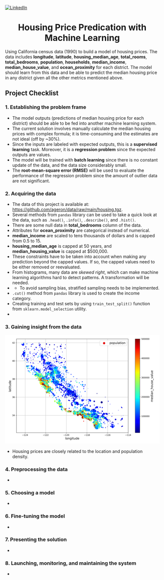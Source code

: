 <a name="readme-top"></a>

[![LinkedIn][linkedin-shield]][linkedin-url]
<!-- PROJECT TITLE -->
<div align="center">
<h1 align="center"> Housing Price Predication with Machine Learning </h1>
</div>

Using California census data (1990) to build a model of housing prices. The data includes 
**longitude**, **latitude**, **housing_median_age**, **total_rooms**, **total_bedrooms**, **population**, **households**, 
**median_income**, **median_house_value**, and **ocean_proximity** for each district. The model should
learn from this data and be able to predict the median housing price in any district given
all the other metrics mentioned above.

## Project Checklist

### 1. Establishing the problem frame

- The model outputs (predictions of median housing price for each district) should be able to be fed into another machine learning system.
- The current solution involves manually calculate the median housing prices with complex formula; it is
time-consuming and the estimates are not ideal (off by ~30%).
- Since the inputs are labeled with expected outputs, this is a **supervised learning** task. Moreover, it
is a **regression problem** since the expected outputs are values.
- The model will be trained with **batch learning** since there is no constant update 
of the data, and the data size considerably small.
- The **root-mean-square error (RMSE)** will be used to evaluate the performance of the regression problem since the amount of outlier data are not significant.

### 2. Acquiring the data

- The data of this project is available at: https://github.com/ageron/data/raw/main/housing.tgz.
- Several methods from `pandas` library can be used to take a quick look at the data, such as `.head()`, 
`.info()`, `.describe()`, and `.hist()`.
- There are some null data in **total_bedrooms** column of the data.
- Attributes for **ocean_proximity** are categorical instead of numerical.
- **median_income** are scaled to tens thousands of dollars and is capped from 0.5 to 15.
- **housing_median_age** is capped at 50 years, 
and **median_housing_value** is capped at $500,000.
- These constraints have to be taken into account when making any prediction beyond the capped values.
If so, the capped values need to be either removed or reevaluated.
- From histograms, many data are *skewed right*, which can make machine learning algorithms hard
to detect patterns. A transformation will be needed.
- - To avoid sampling bias, stratified sampling needs to be implemented.
- `.cut()` method from `pandas` library is used to create the income category.
- Creating training and test sets by using `train_test_split()` function from `sklearn.model_selection` utility.
- 

### 3. Gaining insight from the data

![median_house_value_scatter_plot](images/end_to_end_project/median_house_value_scatter_plot.png)

- Housing prices are closely related to the location and population density.

### 4. Preprocessing the data

- 

### 5. Choosing a model

-

### 6. Fine-tuning the model

-

### 7. Presenting the solution

-

### 8. Launching, monitoring, and maintaining the system

-


<!-- MARKDOWN LINKS & IMAGES -->
<!-- https://www.markdownguide.org/basic-syntax/#reference-style-links -->
[linkedin-shield]: https://img.shields.io/badge/-LinkedIn-black.svg?style=for-the-badge&logo=linkedin&colorB=555
[linkedin-url]: https://www.linkedin.com/in/colin-z/
